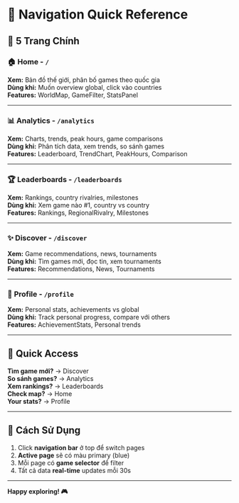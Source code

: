# 🧭 Navigation Quick Reference

## 📄 5 Trang Chính

### 🏠 **Home** - `/`
**Xem:** Bản đồ thế giới, phân bố games theo quốc gia  
**Dùng khi:** Muốn overview global, click vào countries  
**Features:** WorldMap, GameFilter, StatsPanel

---

### 📊 **Analytics** - `/analytics`  
**Xem:** Charts, trends, peak hours, game comparisons  
**Dùng khi:** Phân tích data, xem trends, so sánh games  
**Features:** Leaderboard, TrendChart, PeakHours, Comparison

---

### 🏆 **Leaderboards** - `/leaderboards`
**Xem:** Rankings, country rivalries, milestones  
**Dùng khi:** Xem game nào #1, country vs country  
**Features:** Rankings, RegionalRivalry, Milestones

---

### ✨ **Discover** - `/discover`
**Xem:** Game recommendations, news, tournaments  
**Dùng khi:** Tìm games mới, đọc tin, xem tournaments  
**Features:** Recommendations, News, Tournaments

---

### 👤 **Profile** - `/profile`
**Xem:** Personal stats, achievements vs global  
**Dùng khi:** Track personal progress, compare với others  
**Features:** AchievementStats, Personal trends

---

## 🎯 Quick Access

**Tìm game mới?** → Discover  
**So sánh games?** → Analytics  
**Xem rankings?** → Leaderboards  
**Check map?** → Home  
**Your stats?** → Profile

---

## 🚀 Cách Sử Dụng

1. Click **navigation bar** ở top để switch pages
2. **Active page** sẽ có màu primary (blue)
3. Mỗi page có **game selector** để filter
4. Tất cả data **real-time** updates mỗi 30s

---

**Happy exploring! 🎮**
